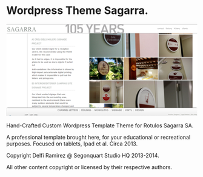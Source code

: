 # Wordpress Theme Sagarra.


![](https://github.com/delfiramirez/WP-RotulosSagarra/blob/master/assets/splash.png)



Hand-Crafted Custom Wordpress Template Theme for Rotulos Sagarra SA.

A professional template brought here, for your educational or recreational purposes. Focused on tablets, Ipad et al. Circa 2013.

Copyright Delfi Ramirez @ Segonquart Studio HQ 2013-2014.

All other content copyright or licensed by their respective authors.


